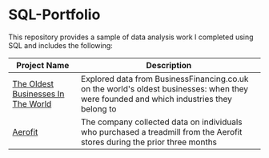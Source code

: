 # SQL-Portfolio

This repository provides a sample of data analysis work I completed using SQL and includes the following:

Project Name  | Description   | 
------------- | ------------- | 
[The Oldest Businesses In The World](https://github.com/QuiqueBaquera/SQL-Portfolio/tree/main/Oldest_Businesses)  | Explored data from BusinessFinancing.co.uk on the world's oldest businesses: when they were founded and which industries they belong to 
[Aerofit](https://github.com/QuiqueBaquera/SQL-Portfolio/tree/main/Aerofit) | The company collected data on individuals who purchased a treadmill from the Aerofit stores during the prior three months 
